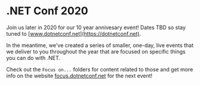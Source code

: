 # .NET Conf 2020 
Join us later in 2020 for our 10 year annivesary event! Dates TBD so stay tuned to [www.dotnetconf.net](https://dotnetconf.net). 

In the meantime, we've created a series of smaller, one-day, live events that we deliver to you throughout the year that are focused on specific things you can do with .NET. 

Check out the `Focus on...` folders for content related to those and get more info on the website [focus.dotnetconf.net](http://focus.dotnetconf.net) for the next event!
